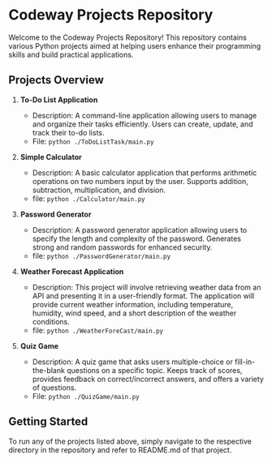 # Codeway Projects Repository

Welcome to the Codeway Projects Repository! This repository contains various Python projects aimed at helping users enhance their programming skills and build practical applications.

## Projects Overview

1. **To-Do List Application**
   - Description: A command-line application allowing users to manage and organize their tasks efficiently. Users can create, update, and track their to-do lists.
   - File: `python ./ToDoListTask/main.py`

2. **Simple Calculator**
   - Description: A basic calculator application that performs arithmetic operations on two numbers input by the user. Supports addition, subtraction, multiplication, and division.
   - file: `python ./Calculator/main.py`

3. **Password Generator**
   - Description: A password generator application allowing users to specify the length and complexity of the password. Generates strong and random passwords for enhanced security.
   - file: `python ./PasswordGenerator/main.py`

4. **Weather Forecast Application**
    - Description: This project will involve retrieving weather data from an API and presenting it in a user-friendly format. The application will provide current weather information, including temperature, humidity, wind speed, and a short description of the weather conditions.
    - file: `python ./WeatherForeCast/main.py`

5. **Quiz Game**
   - Description: A quiz game that asks users multiple-choice or fill-in-the-blank questions on a specific topic. Keeps track of scores, provides feedback on correct/incorrect answers, and offers a variety of questions.
   - File: `python ./QuizGame/main.py`

## Getting Started

To run any of the projects listed above, simply navigate to the respective directory in the repository and refer to README.md of that project.

